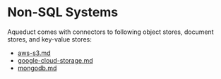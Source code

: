 # Non-SQL Systems

Aqueduct comes with connectors to following object stores, document stores, and key-value stores:

* [aws-s3.md](aws-s3.md "mention")
* [google-cloud-storage.md](google-cloud-storage.md "mention")
* [mongodb.md](mongodb.md "mention")

[//]: # (* Redis _&#40;coming soon!&#41;_)
[//]: # (* DynamoDB _&#40;coming soon!&#41;_)
